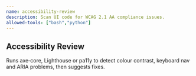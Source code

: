 ```yaml
---
name: accessibility-review
description: Scan UI code for WCAG 2.1 AA compliance issues.
allowed-tools: ["bash","python"]
---
```

## Accessibility Review

Runs axe‑core, Lighthouse or pa11y to detect colour contrast, keyboard nav and ARIA problems, then suggests fixes.

